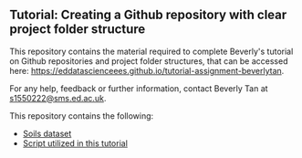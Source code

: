 ## Tutorial: Creating a Github repository with clear project folder structure
This repository contains the material required to complete Beverly's tutorial on Github repositories and project folder structures, that can be accessed here: https://eddatascienceees.github.io/tutorial-assignment-beverlytan. 

For any help, feedback or further information, contact Beverly Tan at s1550222@sms.ed.ac.uk. 

This repository contains the following: 

- [Soils dataset](soils-raw.csv)
- [Script utilized in this tutorial](soils-script.R)
